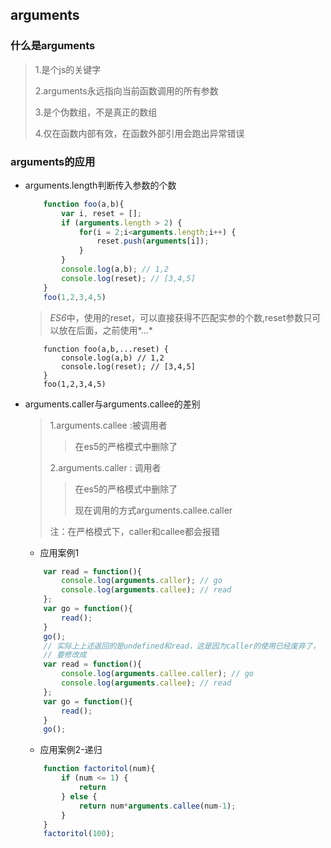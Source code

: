 ## arguments

### 什么是arguments
> 1.是个js的关键字
>
> 2.arguments永远指向当前函数调用的所有参数
>
> 3.是个伪数组，不是真正的数组
> 
> 4.仅在函数内部有效，在函数外部引用会跑出异常错误

### arguments的应用

+ arguments.length判断传入参数的个数
	```js
		function foo(a,b){
			var i, reset = [];
			if (arguments.length > 2) {
				for(i = 2;i<arguments.length;i++) {
					reset.push(arguments[i]);
				}
			}
			console.log(a,b); // 1,2
			console.log(reset); // [3,4,5]
		}
		foo(1,2,3,4,5)
	```
	> *ES6*中，使用的reset，可以直接获得不匹配实参的个数,reset参数只可以放在后面，之前使用*...*
	```
		function foo(a,b,...reset) {
			console.log(a,b) // 1,2
			console.log(reset); // [3,4,5]
		}
		foo(1,2,3,4,5)
	```

+ arguments.caller与arguments.callee的差别
	> 1.arguments.callee :被调用者
	>> 在es5的严格模式中删除了
	>>
	> 2.arguments.caller : 调用者
	>> 在es5的严格模式中删除了
	>>
	>> 现在调用的方式arguments.callee.caller
	>
	>注：在严格模式下，caller和callee都会报错


	- 应用案例1
	```js
		var read = function(){
			console.log(arguments.caller); // go
			console.log(arguments.callee); // read
		};
		var go = function(){
			read();
		}
		go();
		// 实际上上述返回的是undefined和read，这是因为caller的使用已经废弃了，
		// 要修改成
		var read = function(){
			console.log(arguments.callee.caller); // go
			console.log(arguments.callee); // read
		};
		var go = function(){
			read();
		}
		go();
	```
	- 应用案例2-递归
	```js
		function factoritol(num){
			if (num <= 1) {
				return 
			} else {
				return num*arguments.callee(num-1);
			}
		}
		factoritol(100);
	```

